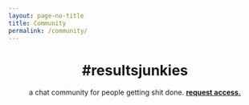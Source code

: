 ```yaml
---
layout: page-no-title
title: Community
permalink: /community/
---
```


<h1 align="center"><strong>#resultsjunkies</strong></h1>

<p align="center">a chat community for people getting shit done. <strong><a href="https://docs.google.com/forms/d/11YnNFkO8LKB_HDy8Sz4WF3-2rOl3QVTQ1pIdkrO2kYw/viewform?usp=send_form">request access.</a></strong></p>
